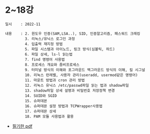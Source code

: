 # 2~18강
    일시    : 2022-11
    
    내용    : 2. 윈도우 인증(SAM,LSA..), SID, 인증알고리즘, 패스워드 크래킹
             3. 리눅스/유닉스 로그인 과정
             4. 입출력 재지정 방법
             5. 파일 시스템과 아이노드, 링크 방식(심볼릭, 하드)
             6. 파일 상세, ls-l 읽는법
             7. find 명령어 사용법
             8. 프로세스 개요와 좀비프로세스
             9. 터미널 방식의 이해와 포그라운드 백그라운드 방식의 이해, 킬 시그널
             10. 리눅스 런레벨, 사용자 관리(useradd, usermod같은 명령어)
             11. 마운트 방법과 cron 관리 방법
             12. 리눅스 유닉스 /etc/passwd파일 읽는 법과 shadow파일
             13. shadow파일 상세 설명과 비밀번호 저장정책 변경
             14. SUID와 SGID
             15. 슈퍼데몬
             16. 슈퍼데몬 설정 방법과 TCPWrapper사용법
             17. 슈퍼데몬 상세
             18. PAM 모듈 사용법과 활용
    
   
    
* [필기한 pdf]( https://github.com/seuhong98/Study/blob/main/%EC%A0%95%EB%B3%B4%EB%B3%B4%EC%95%88%EA%B8%B0%EC%82%AC/2022-11/2~18%EA%B0%95%20%ED%95%84%EA%B8%B0.pdf )  

        
    

